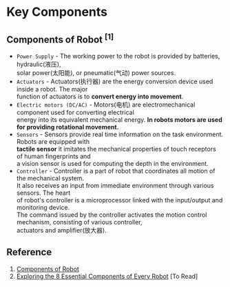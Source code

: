 # Key Components 


## Components of Robot <sup>[1]</sup>
* `Power Supply` - The working power to the robot is provided by batteries, hydraulic(液压), <br>
  solar power(太阳能), or pneumatic(气动) power sources.
* `Actuators` - Actuators(执行器) are the energy conversion device used inside a robot. The major <br>
  function of actuators is to **convert energy into movement**.
* `Electric motors (DC/AC)` - Motors(电机) are electromechanical component used for converting electrical <br>
  energy into its equivalent mechanical energy. **In robots motors are used for providing rotational movement.**
* `Sensors` - Sensors provide real time information on the task environment. Robots are equipped with <br>
  **tactile sensor** it imitates the mechanical properties of touch receptors of human fingerprints and <br>
  a vision sensor is used for computing the depth in the environment.
* `Controller` - Controller is a part of robot that coordinates all motion of the mechanical system. <br>
  It also receives an input from immediate environment through various sensors. The heart <br>
  of robot's controller is a microprocessor linked with the input/output and monitoring device. <br>
  The command issued by the controller activates the motion control mechanism, consisting of various controller, <br>
  actuators and amplifier(放大器).


## Reference
1. [Components of Robot](https://www.javatpoint.com/components-of-robot)
2. [Exploring the 8 Essential Components of Every Robot](https://brightchamps.com/blog/key-components-to-robot/) [To Read]
